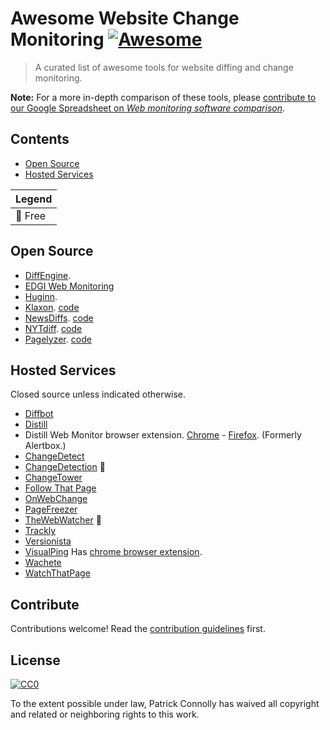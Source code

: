 # Awesome Website Change Monitoring [![Awesome](https://cdn.rawgit.com/sindresorhus/awesome/d7305f38d29fed78fa85652e3a63e154dd8e8829/media/badge.svg)](https://github.com/sindresorhus/awesome)

> A curated list of awesome tools for website diffing and change monitoring.

**Note:** For a more in-depth comparison of these tools, please [contribute to our
Google Spreadsheet on _Web monitoring software comparison_][spreadsheet].


## Contents

- [Open Source](#open-source)
- [Hosted Services](#hosted-services)

| Legend |
|--------|
| :beer: Free |


## Open Source

- [DiffEngine][].
- [EDGI Web Monitoring][edgi-webmon]
- [Huginn][].
- [Klaxon][]. [code][klaxon-code]
- [NewsDiffs][]. [code][newsdiffs-code]
- [NYTdiff][]. [code][nytdiff-code]
- [Pagelyzer][]. [code][pagelyzer-code]


## Hosted Services

Closed source unless indicated otherwise.

- [Diffbot][]
- [Distill][]
- Distill Web Monitor browser extension. [Chrome][distill-chrome] - [Firefox][distill-ff]. (Formerly Alertbox.)
- [ChangeDetect][]
- [ChangeDetection][] :beer:
- [ChangeTower][]
- [Follow That Page][]
- [OnWebChange][]
- [PageFreezer][]
- [TheWebWatcher][] :beer:
- [Trackly][]
- [Versionista][]
- [VisualPing][] Has [chrome browser extension][visualping-chrome].
- [Wachete][]
- [WatchThatPage][]


## Contribute

Contributions welcome! Read the [contribution guidelines](contributing.md) first.


## License

[![CC0](http://mirrors.creativecommons.org/presskit/buttons/88x31/svg/cc-zero.svg)](http://creativecommons.org/publicdomain/zero/1.0)

To the extent possible under law, Patrick Connolly has waived all copyright and
related or neighboring rights to this work.

   [huginn]: https://github.com/huginn/huginn
   [klaxon]: https://www.newsklaxon.org/
   [klaxon-code]: https://github.com/themarshallproject/klaxon
   [pagelyzer]: http://pagelyzer.openpreservation.org/
   [pagelyzer-code]: https://github.com/openpreserve/pagelyzer
   [trackly]: https://trackly.io/
   [versionista]: https://versionista.com/
   [visualping]: https://visualping.io/
   [visualping-chrome]: https://chrome.google.com/webstore/detail/visualping/pemhgklkefakciniebenbfclihhmmfcd
   [follow that page]: https://www.followthatpage.com/
   [diffbot]: https://www.diffbot.com/
   [pagefreezer]: https://www.pagefreezer.com/
   [diffengine]: https://github.com/DocNow/diffengine
   [nytdiff]: https://twitter.com/nyt_diff
   [nytdiff-code]: https://github.com/j-e-d/NYTdiff
   [onwebchange]: https://onwebchange.com/
   [thewebwatcher]: http://www.thewebwatcher.com/
   [ChangeTower]: https://changetower.com/
   [ChangeDetection]: https://www.changedetection.com/
   [WatchThatPage]: http://www.watchthatpage.com/
   [NewsDiffs]: http://newsdiffs.org/
   [newsdiffs-code]: https://github.com/ecprice/newsdiffs
   [wachete]: https://www.wachete.com/
   [spreadsheet]: https://docs.google.com/spreadsheets/d/1TqKX1PA2eOszLgb8Vejw5GPe4STJkHWFe2_IUa3t5gM/edit#gid=0
   [distill]: https://distill.io/
   [distill-ff]: https://addons.mozilla.org/en-us/firefox/addon/alertbox/
   [distill-chrome]: https://chrome.google.com/webstore/detail/distill-web-monitor/inlikjemeeknofckkjolnjbpehgadgge?hl=en
   [edgi-webmon]: https://github.com/edgi-govdata-archiving/web-monitoring
   [ChangeDetect]: http://www.changedetect.com/
